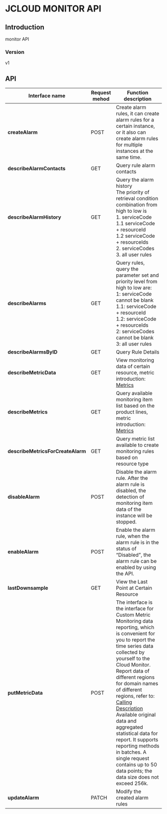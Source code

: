 # JCLOUD MONITOR API


## Introduction
monitor API


### Version
v1


## API
|Interface name|Request mehod|Function description|
|---|---|---|
|**createAlarm**|POST|Create alarm rules, it can create alarm rules for a certain instance, or it also can create alarm rules for multiple instances at the same time.|
|**describeAlarmContacts**|GET|Query rule alarm contacts|
|**describeAlarmHistory**|GET|Query the alarm history</br>The priority of retrieval condition combination from high to low is </br>1. serviceCode</br>1.1 serviceCode + resourceId</br>1.2 serviceCode + resourceIds</br>2. serviceCodes</br>3. all user rules|
|**describeAlarms**|GET|Query rules, query the parameter set and priority level from high to low are: </br>1: serviceCode cannot be blank</br>1.1: serviceCode + resourceId</br>1.2: serviceCode + resourceIds</br>2: serviceCodes cannot be blank</br>3: all user rules|
|**describeAlarmsByID**|GET|Query Rule Details|
|**describeMetricData**|GET|View monitoring data of certain resource, metric introduction: <a href="https://docs.jdcloud.com/cn/monitoring/metrics">Metrics</a>|
|**describeMetrics**|GET|Query available monitoring item list based on the product lines, metric introduction: <a href="https://docs.jdcloud.com/cn/monitoring/metrics">Metrics</a>|
|**describeMetricsForCreateAlarm**|GET|Query metric list available to create monitoring rules based on resource type|
|**disableAlarm**|POST|Disable the alarm rule. After the alarm rule is disabled, the detection of monitoring item data of the instance will be stopped.|
|**enableAlarm**|POST|Enable the alarm rule, when the alarm rule is in the status of “Disabled”, the alarm rule can be enabled by using the API.|
|**lastDownsample**|GET|View the Last Point at Certain Resource|
|**putMetricData**|POST|The interface is the interface for Custom Metric Monitoring data reporting, which is convenient for you to report the time series data collected by yourself to the Cloud Monitor. Report data of different regions for domain names of different regions, refer to: <a href="https://docs.jdcloud.com/cn/monitoring/reporting-monitoring-data"> Calling Description </a> Available original data and aggregated statistical data for report. It supports reporting methods in batches. A single request contains up to 50 data points; the data size does not exceed 256k.|
|**updateAlarm**|PATCH|Modify the created alarm rules|
